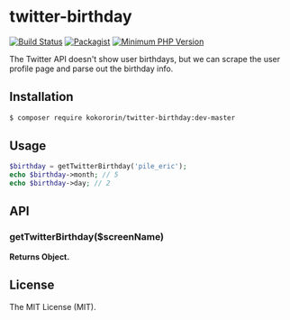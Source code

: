 # twitter-birthday
[![Build Status](https://api.travis-ci.org/kokororin/twitter-birthday.svg)](https://travis-ci.org/kokororin/twitter-birthday)
[![Packagist](https://img.shields.io/packagist/dt/kokororin/twitter-birthday.svg?maxAge=2592000)](https://packagist.org/packages/kokororin/twitter-birthday)
[![Minimum PHP Version](https://img.shields.io/badge/php-%3E%3D%205.6-8892BF.svg)](https://php.net/)

The Twitter API doesn't show user birthdays, but we can scrape the user profile page and parse out the birthday info.

## Installation
```bash
$ composer require kokororin/twitter-birthday:dev-master
```

## Usage
```php
$birthday = getTwitterBirthday('pile_eric');
echo $birthday->month; // 5
echo $birthday->day; // 2
```

## API

### getTwitterBirthday($screenName)

**Returns Object.**

## License

The MIT License (MIT).
